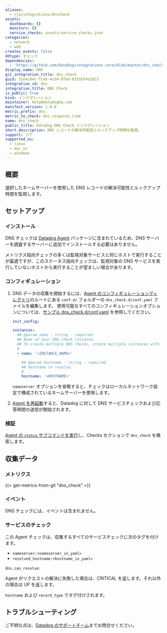 ```yaml
---
aliases:
  - /ja/integrations/dnscheck
assets:
  dashboards: {}
  monitors: {}
  service_checks: assets/service_checks.json
categories:
  - network
  - web
creates_events: false
ddtype: チェック
dependencies:
  - 'https://github.com/DataDog/integrations-core/blob/master/dns_check/README.md'
display_name: DNS
git_integration_title: dns_check
guid: 31e4c84c-fc4b-4cd4-97ed-0331bf4e2023
integration_id: dns
integration_title: DNS Check
is_public: true
kind: インテグレーション
maintainer: help@datadoghq.com
manifest_version: 1.0.0
metric_prefix: dns.
metric_to_check: dns.response_time
name: dns_check
public_title: Datadog-DNS Check インテグレーション
short_description: DNS レコードの解決可能性とルックアップ時間を監視。
support: コア
supported_os:
  - linux
  - mac_os
  - windows
---
```

## 概要

選択したネームサーバーを使用した DNS レコードの解決可能性とルックアップ時間を監視します。

## セットアップ

### インストール

DNS チェックは [Datadog Agent][1] パッケージに含まれているため、DNS サーバーを調査するサーバーに追加でインストールする必要はありません。

メトリクス指向チェックの多くは監視対象サービスと同じホストで実行することが最適ですが、このステータス指向チェックは、監視対象の DNS サービスを実行していないホストから実行することが望ましい場合があります。

### コンフィギュレーション

1. DNS データの収集を開始するには、[Agent のコンフィギュレーションディレクトリ][2]のルートにある `conf.d/` フォルダーの `dns_check.d/conf.yaml` ファイルを編集します。
   使用可能なすべてのコンフィギュレーションオプションについては、[サンプル dns_check.d/conf.yaml][3] を参照してください。



   ```yaml
   init_config:

   instances:
     ## @param name - string - required
     ## Name of your DNS check instance.
     ## To create multiple DNS checks, create multiple instances with unique names.
     #
     - name: '<INSTANCE_NAME>'

       ## @param hostname - string - required
       ## Hostname to resolve.
       #
       hostname: '<HOSTNAME>'
   ```

    `nameserver` オプションを省略すると、チェックはローカルネットワーク設定で構成されているネームサーバーを使用します。

2. [Agent を再起動][4]すると、Datadog に対して DNS サービスチェックおよび応答時間の送信が開始されます。

### 検証

[Agent の `status` サブコマンドを実行][5]し、Checks セクションで `dns_check` を検索します。

## 収集データ

### メトリクス
{{< get-metrics-from-git "dns_check" >}}


### イベント

DNS チェックには、イベントは含まれません。

### サービスのチェック

この Agent チェックは、収集するすべてのサービスチェックに次のタグを付けます。

- `nameserver:<nameserver_in_yaml>`
- `resolved_hostname:<hostname_in_yaml>`

`dns.can_resolve`:

Agent がリクエストの解決に失敗した場合は、CRITICAL を返します。それ以外の場合は UP を返します。

`hostname` および `record_type` でタグ付けされます。

## トラブルシューティング

ご不明な点は、[Datadog のサポートチーム][7]までお問合せください。

[1]: https://app.datadoghq.com/account/settings#agent
[2]: https://docs.datadoghq.com/ja/agent/guide/agent-configuration-files/#agent-configuration-directory
[3]: https://github.com/DataDog/integrations-core/blob/master/dns_check/datadog_checks/dns_check/data/conf.yaml.example
[4]: https://docs.datadoghq.com/ja/agent/guide/agent-commands/#start-stop-and-restart-the-agent
[5]: https://docs.datadoghq.com/ja/agent/guide/agent-commands/#agent-status-and-information
[6]: https://github.com/DataDog/integrations-core/blob/master/dns_check/metadata.csv
[7]: https://docs.datadoghq.com/ja/help